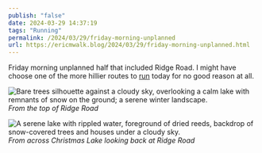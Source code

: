 ```yaml
---
publish: "false"
date: 2024-03-29 14:37:19
tags: "Running"
permalink: /2024/03/29/friday-morning-unplanned
url: https://ericmwalk.blog/2024/03/29/friday-morning-unplanned.html
---
```


Friday morning unplanned half that included Ridge Road. I might have choose one of the more hillier routes to [run](https://strava.com/activities/11062814164) today for no good reason at all.

![Bare trees silhouette against a cloudy sky, overlooking a calm lake with remnants of snow on the ground; a serene winter landscape.](https://ericmwalk.blog/uploads/2024/img-8465.jpeg)
*From the top of Ridge Road*

![A serene lake with rippled water, foreground of dried reeds, backdrop of snow-covered trees and houses under a cloudy sky.](https://ericmwalk.blog/uploads/2024/img-8467.jpeg)
*From across Christmas Lake looking back at Ridge Road*